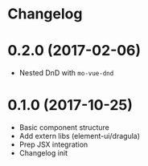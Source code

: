 # Changelog

# 0.2.0 (2017-02-06)

* Nested DnD with `mo-vue-dnd`

# 0.1.0 (2017-10-25)

* Basic component structure
* Add extern libs (element-ui/dragula)
* Prep JSX integration
* Changelog init
